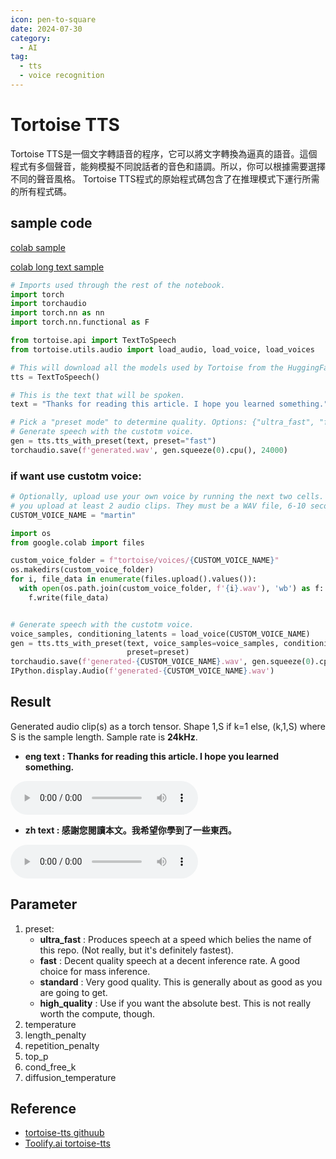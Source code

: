 ```yaml
---
icon: pen-to-square
date: 2024-07-30
category:
  - AI
tag:
  - tts
  - voice recognition
---
```

# Tortoise TTS
Tortoise TTS是一個文字轉語音的程序，它可以將文字轉換為逼真的語音。這個程式有多個聲音，能夠模擬不同說話者的音色和語調。所以，你可以根據需要選擇不同的聲音風格。 Tortoise TTS程式的原始程式碼包含了在推理模式下運行所需的所有程式碼。

## sample code

[colab sample](https://colab.research.google.com/drive/1NxiY3zHN4Nd8J3YAqFsbYaOB71IiLE04?usp=sharing#scrollTo=Yia_iBpuJ9gn)

[colab long text sample](https://colab.research.google.com/drive/1g_CssJK34kwRi7VRtFd73WvTLq9UbnZT?usp=sharing)

```python
# Imports used through the rest of the notebook.
import torch
import torchaudio
import torch.nn as nn
import torch.nn.functional as F

from tortoise.api import TextToSpeech
from tortoise.utils.audio import load_audio, load_voice, load_voices

# This will download all the models used by Tortoise from the HuggingFace hub.
tts = TextToSpeech()

# This is the text that will be spoken.
text = "Thanks for reading this article. I hope you learned something."

# Pick a "preset mode" to determine quality. Options: {"ultra_fast", "fast" (default), "standard", "high_quality"}. See docs in api.py
# Generate speech with the custotm voice.
gen = tts.tts_with_preset(text, preset="fast")
torchaudio.save(f'generated.wav', gen.squeeze(0).cpu(), 24000)

```

### if want use custotm voice:
```python
# Optionally, upload use your own voice by running the next two cells. I recommend
# you upload at least 2 audio clips. They must be a WAV file, 6-10 seconds long.
CUSTOM_VOICE_NAME = "martin"

import os
from google.colab import files

custom_voice_folder = f"tortoise/voices/{CUSTOM_VOICE_NAME}"
os.makedirs(custom_voice_folder)
for i, file_data in enumerate(files.upload().values()):
  with open(os.path.join(custom_voice_folder, f'{i}.wav'), 'wb') as f:
    f.write(file_data)


# Generate speech with the custotm voice.
voice_samples, conditioning_latents = load_voice(CUSTOM_VOICE_NAME)
gen = tts.tts_with_preset(text, voice_samples=voice_samples, conditioning_latents=conditioning_latents, 
                          preset=preset)
torchaudio.save(f'generated-{CUSTOM_VOICE_NAME}.wav', gen.squeeze(0).cpu(), 24000)
IPython.display.Audio(f'generated-{CUSTOM_VOICE_NAME}.wav')

```

## Result
Generated audio clip(s) as a torch tensor. Shape 1,S if k=1 else, (k,1,S) where S is the sample length. Sample rate is **24kHz**.

- **eng text : Thanks for reading this article. I hope you learned something.**

<audio controls>
    <source src="@source/ai/tts/result/tts-english.wav" type="audio/mpeg">
    Your browser does not support the audio tag.
</audio>

- **zh text : 感謝您閱讀本文。我希望你學到了一些東西。**

<audio controls>
    <source src="@source/ai/tts/result/tts-zh.wav" type="audio/mpeg">
    Your browser does not support the audio tag.
</audio>

## Parameter

1. preset:
    - **ultra_fast** : Produces speech at a speed which belies the name of this repo. (Not really, but it's definitely fastest).
    - **fast** : Decent quality speech at a decent inference rate. A good choice for mass inference.
    - **standard** : Very good quality. This is generally about as good as you are going to get.
    - **high_quality** : Use if you want the absolute best. This is not really worth the compute, though.
1. temperature
1. length_penalty
1. repetition_penalty
1. top_p
1. cond_free_k
1. diffusion_temperature


## Reference
- [tortoise-tts githuub](https://github.com/neonbjb/tortoise-tts)
- [Toolify.ai tortoise-tts](https://www.toolify.ai/zh/ai-news-cn/tortoise-tts%E7%A5%9E%E5%A5%87%E7%9A%84%E5%A4%9A%E5%A3%B0%E9%9F%B3%E6%96%87%E6%9C%AC%E8%BD%AC%E8%AF%AD%E9%9F%B3%E5%B7%A5%E5%85%B7-1075048)
